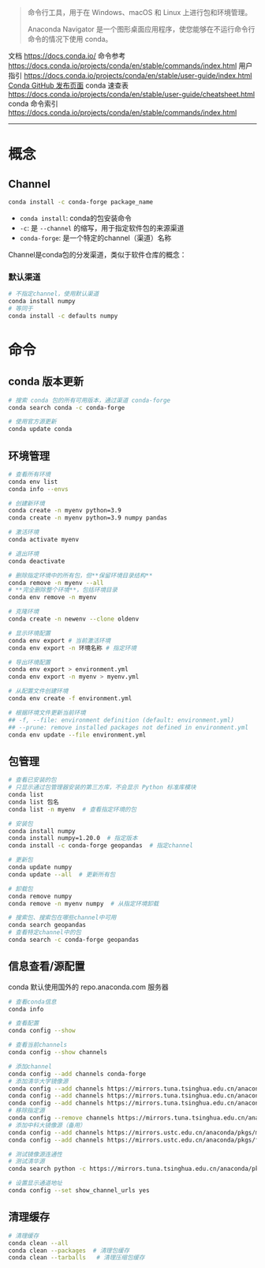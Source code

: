 > 命令行工具，用于在 Windows、macOS 和 Linux 上进行包和环境管理。
> 
> Anaconda Navigator 是一个图形桌面应用程序，使您能够在不运行命令行命令的情况下使用 conda。

文档 https://docs.conda.io/
命令参考 https://docs.conda.io/projects/conda/en/stable/commands/index.html
用户指引 https://docs.conda.io/projects/conda/en/stable/user-guide/index.html
[Conda GitHub 发布页面](https://github.com/conda/conda/releases)
conda 速查表 https://docs.conda.io/projects/conda/en/stable/user-guide/cheatsheet.html
conda 命令索引 https://docs.conda.io/projects/conda/en/stable/commands/index.html



---

# 概念

## Channel
```bash
conda install -c conda-forge package_name
```

- `conda install`: conda的包安装命令
- `-c`: 是 `--channel` 的缩写，用于指定软件包的来源渠道
- `conda-forge`: 是一个特定的channel（渠道）名称

Channel是conda包的分发渠道，类似于软件仓库的概念：

### 默认渠道
```bash
# 不指定channel，使用默认渠道
conda install numpy
# 等同于
conda install -c defaults numpy
```

# 命令

## conda 版本更新

```bash
# 搜索 conda 包的所有可用版本，通过渠道 conda-forge
conda search conda -c conda-forge

# 使用官方源更新
conda update conda
```

## 环境管理

```bash
# 查看所有环境
conda env list
conda info --envs

# 创建新环境
conda create -n myenv python=3.9
conda create -n myenv python=3.9 numpy pandas

# 激活环境
conda activate myenv

# 退出环境
conda deactivate

# 删除指定环境中的所有包，但**保留环境目录结构**
conda remove -n myenv --all
# **完全删除整个环境**，包括环境目录
conda env remove -n myenv

# 克隆环境
conda create -n newenv --clone oldenv

# 显示环境配置
conda env export # 当前激活环境
conda env export -n 环境名称 # 指定环境

# 导出环境配置
conda env export > environment.yml
conda env export -n myenv > myenv.yml

# 从配置文件创建环境
conda env create -f environment.yml

# 根据环境文件更新当前环境
## -f, --file: environment definition (default: environment.yml)
## --prune: remove installed packages not defined in environment.yml
conda env update --file environment.yml
```

## 包管理

```bash
# 查看已安装的包
# 只显示通过包管理器安装的第三方库，不会显示 Python 标准库模块
conda list
conda list 包名
conda list -n myenv  # 查看指定环境的包

# 安装包
conda install numpy
conda install numpy=1.20.0  # 指定版本
conda install -c conda-forge geopandas  # 指定channel

# 更新包
conda update numpy
conda update --all  # 更新所有包

# 卸载包
conda remove numpy
conda remove -n myenv numpy  # 从指定环境卸载

# 搜索包、搜索包在哪些channel中可用
conda search geopandas
# 查看特定channel中的包
conda search -c conda-forge geopandas
```

## 信息查看/源配置

conda 默认使用国外的 repo.anaconda.com 服务器

```bash
# 查看conda信息
conda info

# 查看配置
conda config --show

# 查看当前channels
conda config --show channels

# 添加channel
conda config --add channels conda-forge
# 添加清华大学镜像源
conda config --add channels https://mirrors.tuna.tsinghua.edu.cn/anaconda/pkgs/main/
conda config --add channels https://mirrors.tuna.tsinghua.edu.cn/anaconda/pkgs/free/
conda config --add channels https://mirrors.tuna.tsinghua.edu.cn/anaconda/cloud/conda-forge/
# 移除指定源
conda config --remove channels https://mirrors.tuna.tsinghua.edu.cn/anaconda/pkgs/main/
# 添加中科大镜像源（备用）
conda config --add channels https://mirrors.ustc.edu.cn/anaconda/pkgs/main/
conda config --add channels https://mirrors.ustc.edu.cn/anaconda/pkgs/free/

# 测试镜像源连通性
# 测试清华源
conda search python -c https://mirrors.tuna.tsinghua.edu.cn/anaconda/pkgs/main/

# 设置显示通道地址
conda config --set show_channel_urls yes
```


## 清理缓存

```bash
# 清理缓存
conda clean --all
conda clean --packages  # 清理包缓存
conda clean --tarballs   # 清理压缩包缓存

```

